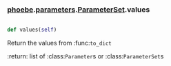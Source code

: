 ### [phoebe](phoebe.md).[parameters](phoebe.parameters.md).[ParameterSet](phoebe.parameters.ParameterSet.md).values

```py

def values(self)

```



Return the values from :func:`to_dict`

:return: list of :class:`Parameter`s or :class:`ParameterSet`s

